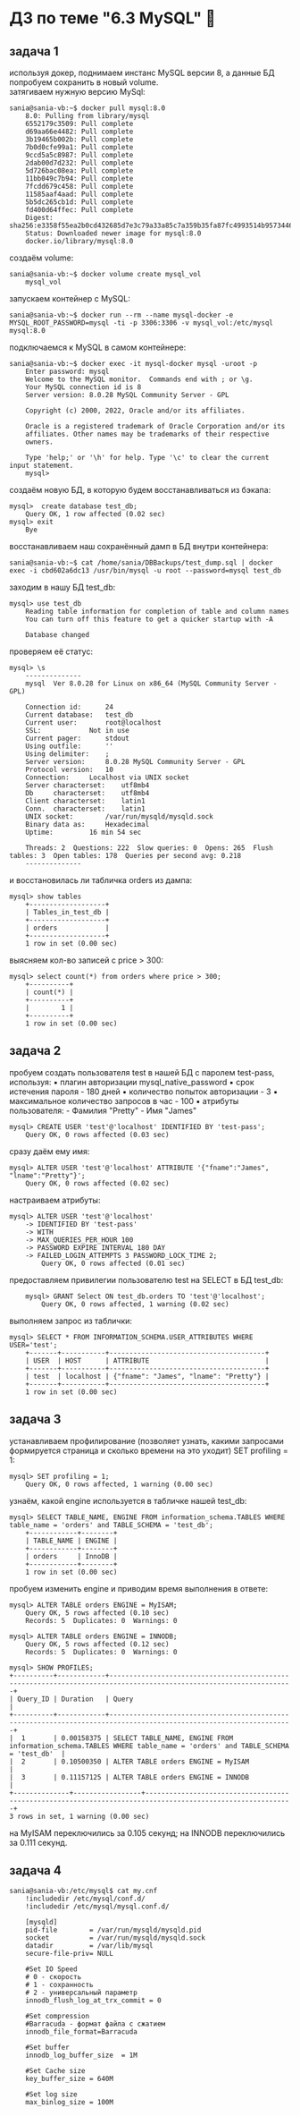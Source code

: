 # ДЗ по теме "6.3 MySQL" :whale2:


## задача 1

используя докер, поднимаем инстанс MySQL версии 8, а данные БД попробуем сохранить в новый volume.  
затягиваем нужную версию MySql:
```
sania@sania-vb:~$ docker pull mysql:8.0
	8.0: Pulling from library/mysql
	6552179c3509: Pull complete 
	d69aa66e4482: Pull complete 
	3b19465b002b: Pull complete 
	7b0d0cfe99a1: Pull complete 
	9ccd5a5c8987: Pull complete 
	2dab00d7d232: Pull complete 
	5d726bac08ea: Pull complete 
	11bb049c7b94: Pull complete 
	7fcdd679c458: Pull complete 
	11585aaf4aad: Pull complete 
	5b5dc265cb1d: Pull complete 
	fd400d64ffec: Pull complete 
	Digest: sha256:e3358f55ea2b0cd432685d7e3c79a33a85c7a359b35fa87fc4993514b9573446
	Status: Downloaded newer image for mysql:8.0
	docker.io/library/mysql:8.0
```	
	
создаём volume:
```
sania@sania-vb:~$ docker volume create mysql_vol
	mysql_vol
```

запускаем контейнер с MySQL:
```
sania@sania-vb:~$ docker run --rm --name mysql-docker -e MYSQL_ROOT_PASSWORD=mysql -ti -p 3306:3306 -v mysql_vol:/etc/mysql mysql:8.0
```	

подключаемся к MySQL в самом контейнере:
```
sania@sania-vb:~$ docker exec -it mysql-docker mysql -uroot -p
	Enter password: mysql
	Welcome to the MySQL monitor.  Commands end with ; or \g.
	Your MySQL connection id is 8
	Server version: 8.0.28 MySQL Community Server - GPL
	
	Copyright (c) 2000, 2022, Oracle and/or its affiliates.
	
	Oracle is a registered trademark of Oracle Corporation and/or its
	affiliates. Other names may be trademarks of their respective
	owners.
	
	Type 'help;' or '\h' for help. Type '\c' to clear the current input statement.
	mysql> 
```

создаём новую БД, в которую будем восстанавливаться из бэкапа:
```
mysql>  create database test_db;
	Query OK, 1 row affected (0.02 sec)
mysql> exit
	Bye
```

восстанавливаем наш сохранённый дамп в БД внутри контейнера:
```
sania@sania-vb:~$ cat /home/sania/DBBackups/test_dump.sql | docker exec -i cbd602a6dc13 /usr/bin/mysql -u root --password=mysql test_db
```
		
заходим в нашу БД test_db:
```
mysql> use test_db
	Reading table information for completion of table and column names
	You can turn off this feature to get a quicker startup with -A
	
	Database changed
```	
	
проверяем её статус:
```
mysql> \s
	--------------
	mysql  Ver 8.0.28 for Linux on x86_64 (MySQL Community Server - GPL)
	
	Connection id:		24
	Current database:	test_db
	Current user:		root@localhost
	SSL:			Not in use
	Current pager:		stdout
	Using outfile:		''
	Using delimiter:	;
	Server version:		8.0.28 MySQL Community Server - GPL
	Protocol version:	10
	Connection:		Localhost via UNIX socket
	Server characterset:	utf8mb4
	Db     characterset:	utf8mb4
	Client characterset:	latin1
	Conn.  characterset:	latin1
	UNIX socket:		/var/run/mysqld/mysqld.sock
	Binary data as:		Hexadecimal
	Uptime:			16 min 54 sec
	
	Threads: 2  Questions: 222  Slow queries: 0  Opens: 265  Flush tables: 3  Open tables: 178  Queries per second avg: 0.218
	--------------
```	
	
и восстановилась ли табличка orders из дампа:
```
mysql> show tables
	+-------------------+
	| Tables_in_test_db |
	+-------------------+
	| orders            |
	+-------------------+
	1 row in set (0.00 sec)
```		
	
выясняем кол-во записей с price > 300:
```
mysql> select count(*) from orders where price > 300;
	+----------+
	| count(*) |
	+----------+
	|        1 |
	+----------+
	1 row in set (0.00 sec)
```	


## задача 2

пробуем создать пользователя test в нашей БД с паролем test-pass, используя:
	▪ плагин авторизации mysql_native_password
	▪ срок истечения пароля - 180 дней
	▪ количество попыток авторизации - 3
	▪ максимальное количество запросов в час - 100
	▪ атрибуты пользователя:
		- Фамилия "Pretty"
		- Имя "James"

```
mysql> CREATE USER 'test'@'localhost' IDENTIFIED BY 'test-pass';
	Query OK, 0 rows affected (0.03 sec)
```

сразу даём ему имя:
```
mysql> ALTER USER 'test'@'localhost' ATTRIBUTE '{"fname":"James", "lname":"Pretty"}';
	Query OK, 0 rows affected (0.02 sec)
```	

настраиваем атрибуты:
```	
mysql> ALTER USER 'test'@'localhost'
	-> IDENTIFIED BY 'test-pass'
	-> WITH
	-> MAX_QUERIES_PER_HOUR 100
	-> PASSWORD EXPIRE INTERVAL 180 DAY
	-> FAILED_LOGIN_ATTEMPTS 3 PASSWORD_LOCK_TIME 2;
		Query OK, 0 rows affected (0.01 sec)
```	

предоставляем привилегии пользователю test на SELECT в БД test_db:
```
	mysql> GRANT Select ON test_db.orders TO 'test'@'localhost';
		Query OK, 0 rows affected, 1 warning (0.02 sec)
```	

выполняем запрос из таблички:
```
mysql> SELECT * FROM INFORMATION_SCHEMA.USER_ATTRIBUTES WHERE USER='test';
	+-------+-----------+---------------------------------------+
	| USER 	| HOST      | ATTRIBUTE                             |
	+-------+-----------+---------------------------------------+
	| test  | localhost | {"fname": "James", "lname": "Pretty"} |
	+-------+-----------+---------------------------------------+
	1 row in set (0.00 sec)
```		


## задача 3

устанавливаем профилирование (позволяет узнать, какими запросами формируется страница и сколько времени на это уходит) SET profiling = 1:
```
mysql> SET profiling = 1;
	Query OK, 0 rows affected, 1 warning (0.00 sec)
```	

узнаём, какой engine используется в табличке нашей test_db:
```
mysql> SELECT TABLE_NAME, ENGINE FROM information_schema.TABLES WHERE table_name = 'orders' and TABLE_SCHEMA = 'test_db';
	+------------+--------+
	| TABLE_NAME | ENGINE |
	+------------+--------+
	| orders     | InnoDB |
	+------------+--------+
	1 row in set (0.00 sec)
```

пробуем изменить engine и приводим время выполнения в ответе:
```
mysql> ALTER TABLE orders ENGINE = MyISAM;
	Query OK, 5 rows affected (0.10 sec)
	Records: 5  Duplicates: 0  Warnings: 0
```

```	
mysql> ALTER TABLE orders ENGINE = INNODB;
	Query OK, 5 rows affected (0.12 sec)
	Records: 5  Duplicates: 0  Warnings: 0
```

```		
mysql> SHOW PROFILES;
+----------+------------+--------------------------------------------------------------------------------------------------------------------+
| Query_ID | Duration   | Query                                                                                                              |
+----------+------------+--------------------------------------------------------------------------------------------------------------------+
|  1       | 0.00158375 | SELECT TABLE_NAME, ENGINE FROM information_schema.TABLES WHERE table_name = 'orders' and TABLE_SCHEMA = 'test_db'  |
|  2       | 0.10500350 | ALTER TABLE orders ENGINE = MyISAM                                                                                 |
|  3       | 0.11157125 | ALTER TABLE orders ENGINE = INNODB                                                                                 |
+--------------+-----------------+-----------------------------------------------------------------------------------------------------------+
3 rows in set, 1 warning (0.00 sec)
```
на MyISAM переключились за 0.105 секунд;
на INNODB переключились за 0.111 секунд.


## задача 4

```
sania@sania-vb:/etc/mysql$ cat my.cnf
	!includedir /etc/mysql/conf.d/
	!includedir /etc/mysql/mysql.conf.d/
	
	[mysqld]
	pid-file        = /var/run/mysqld/mysqld.pid
	socket          = /var/run/mysqld/mysqld.sock
	datadir         = /var/lib/mysql
	secure-file-priv= NULL
	
	#Set IO Speed
	# 0 - скорость
	# 1 - сохранность
	# 2 - универсальный параметр
	innodb_flush_log_at_trx_commit = 0 
	
	#Set compression
	#Barracuda - формат файла с сжатием
	innodb_file_format=Barracuda
	
	#Set buffer
	innodb_log_buffer_size	= 1M
	
	#Set Cache size
	key_buffer_size = 640М
	
	#Set log size
	max_binlog_size	= 100M
```